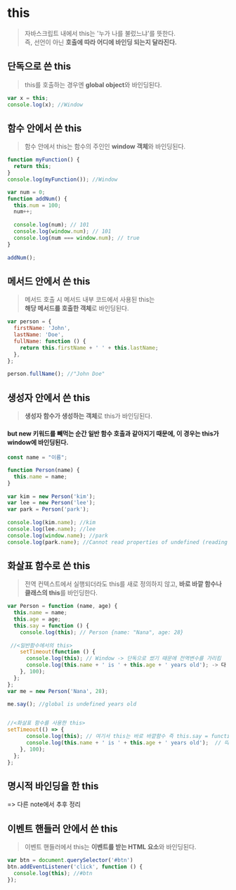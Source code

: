 # this
> 자바스크립트 내에서 this는 '누가 나를 불렀느냐'를 뜻한다. <br>
> 즉, 선언이 아닌 **호출에 따라 어디에 바인딩 되는지 달라진다.**


## 단독으로 쓴 this
> this를 호출하는 경우엔 **global object**와 바인딩된다.
```javascript
var x = this;
console.log(x); //Window
```



## 함수 안에서 쓴 this
> 함수 안에서 this는 함수의 주인인 **window 객체**와 바인딩된다.
```javascript
function myFunction() {
  return this;
}
console.log(myFunction()); //Window

var num = 0;
function addNum() {
  this.num = 100;
  num++;
  
  console.log(num); // 101
  console.log(window.num); // 101
  console.log(num === window.num); // true
}
 
addNum();
```

## 메서드 안에서 쓴 this
> 메서드 호출 시 메서드 내부 코드에서 사용된 this는 <br>
> **해당 메서드를 호출한 객체**로 바인딩된다.

```javascript
var person = {
  firstName: 'John',
  lastName: 'Doe',
  fullName: function () {
    return this.firstName + ' ' + this.lastName;
  },
};
 
person.fullName(); //"John Doe"
```

## 생성자 안에서 쓴 this
> **생성자 함수가 생성하는 객체**로 this가 바인딩된다.
#### but new 키워드를 빼먹는 순간 일반 함수 호출과 같아지기 때문에, 이 경우는 this가 window에 바인딩된다.

```javascript
const name = "이름";

function Person(name) {
  this.name = name;
}
 
var kim = new Person('kim');
var lee = new Person('lee');
var park = Person('park');
 
console.log(kim.name); //kim
console.log(lee.name); //lee
console.log(window.name); //park
console.log(park.name); //Cannot read properties of undefined (reading 'name') 
```

## 화살표 함수로 쓴 this
> 전역 컨텍스트에서 실행되더라도 this를 새로 정의하지 않고, **바로 바깥 함수나 클래스의 this**를 바인딩한다.
```javascript
var Person = function (name, age) {
  this.name = name;
  this.age = age;
  this.say = function () {
    console.log(this); // Person {name: "Nana", age: 28}
 
 //<일반함수에서의 this>
    setTimeout(function () {
      console.log(this); // Window -> 단독으로 썼기 때문에 전역변수를 가리킴
      console.log(this.name + ' is ' + this.age + ' years old'); -> 다 전역변수를 가리킴
    }, 100);
  };
};
var me = new Person('Nana', 28);
 
me.say(); //global is undefined years old


//<화살표 함수를 사용한 this>
setTimeout(() => {
      console.log(this); // 여기서 this는 바로 바깥함수 즉 this.say = function()을 가리킴
      console.log(this.name + ' is ' + this.age + ' years old');  // 따라서 제대로 된 결과가 나옴
    }, 100);
  };
};

```

## 명시적 바인딩을 한 this
=> 다른 note에서 추후 정리

## 이벤트 핸들러 안에서 쓴 this
> 이벤트 핸들러에서 this는 **이벤트를 받는 HTML 요소**와 바인딩된다.
```javascript
var btn = document.querySelector('#btn')
btn.addEventListener('click', function () {
  console.log(this); //#btn
});
```
